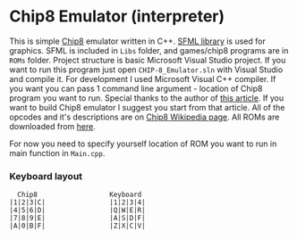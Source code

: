 # Chip8 Emulator (interpreter)
This is simple [Chip8](https://en.wikipedia.org/wiki/CHIP-8) emulator written in C++. [SFML library](https://www.sfml-dev.org/) is used for graphics. 
SFML is included in `Libs` folder, and games/chip8 programs are in `ROMs` folder.
Project structure is basic Microsoft Visual Studio project. If you want to run this program just open `CHIP-8_Emulator.sln` with Visual Studio and compile it. For development I used Microsoft Visual C++ compiler. If you want you can pass 1 command line argument - location of Chip8 program you want to run.
Special thanks to the author of [this article](http://www.multigesture.net/articles/how-to-write-an-emulator-chip-8-interpreter/). If you want to build Chip8 emulator I suggest you start from that article. All of the opcodes and it's descriptions are on [Chip8 Wikipedia page](https://en.wikipedia.org/wiki/CHIP-8).
All ROMs are downloaded from [here](https://www.zophar.net/pdroms/chip8/chip-8-games-pack.html).

For now you need to specify yourself location of ROM you want to run in main function in `Main.cpp`.

### Keyboard layout
```
  Chip8                  Keyboard
|1|2|3|C|                |1|2|3|4|
|4|5|6|D|                |Q|W|E|R|     
|7|8|9|E|                |A|S|D|F|
|A|0|B|F|                |Z|X|C|V|
```
